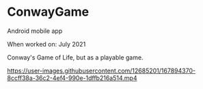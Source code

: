 # ConwayGame
Android mobile app

When worked on: July 2021

Conway's Game of Life, but as a playable game.

https://user-images.githubusercontent.com/12685201/167894370-8ccff38a-36c2-4ef4-990e-1dffb216a514.mp4

